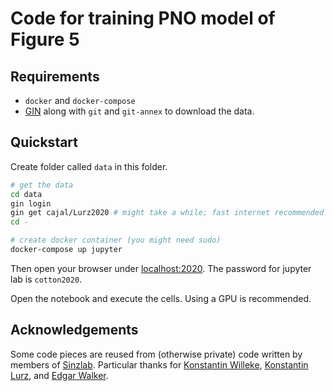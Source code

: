 # Code for training PNO model of Figure 5

## Requirements

* `docker` and `docker-compose`
* [GIN](https://web.gin.g-node.org/G-Node/Info/wiki/GinCli#quickstart) along with `git` and `git-annex` to download the data. 


## Quickstart

Create folder called `data` in this folder.

```bash
# get the data
cd data
gin login
gin get cajal/Lurz2020 # might take a while; fast internet recommended
cd -

# create docker container (you might need sudo)
docker-compose up jupyter
```
Then open your browser under [localhost:2020](localhost:2020). The password for jupyter lab is `cotton2020`.

Open the notebook and execute the cells. Using a GPU is recommended. 

## Acknowledgements

Some code pieces are reused from (otherwise private) code written by members of [Sinzlab](https://github.com/sinzlab). 
Particular thanks for [Konstantin Willeke](https://github.com/KonstantinWilleke), [Konstantin Lurz](https://github.com/kklurz), and [Edgar Walker](https://github.com/eywalker). 